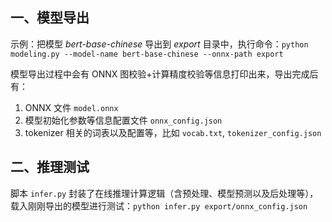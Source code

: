 ## 一、模型导出

示例：把模型 *bert-base-chinese* 导出到 *export* 目录中，执行命令：`python modeling.py --model-name bert-base-chinese --onnx-path export`

模型导出过程中会有 ONNX 图校验+计算精度校验等信息打印出来，导出完成后有：

1. ONNX 文件 `model.onnx`
2. 模型初始化参数等信息配置文件 `onnx_config.json`
3. tokenizer 相关的词表以及配置等，比如 `vocab.txt`, `tokenizer_config.json`

## 二、推理测试

脚本 `infer.py` 封装了在线推理计算逻辑（含预处理、模型预测以及后处理等），载入刚刚导出的模型进行测试：`python infer.py export/onnx_config.json`
